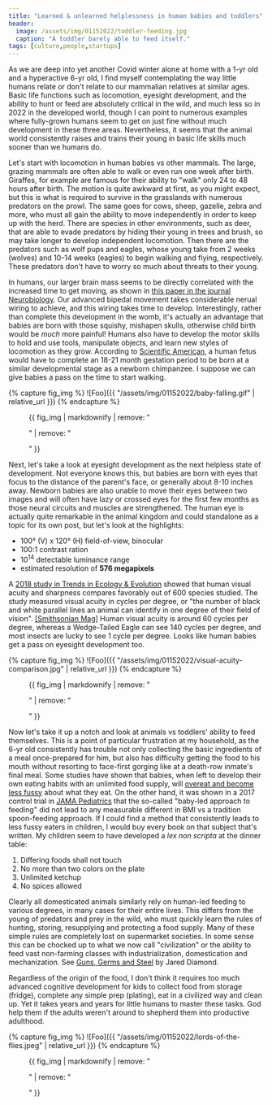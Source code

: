 ```yaml
---
title: "Learned & unlearned helplessness in human babies and toddlers"
header:
  image: /assets/img/01152022/toddler-feeding.jpg
  caption: "A toddler barely able to feed itself."
tags: [culture,people,startups]
---
```

As we are deep into yet another Covid winter alone at home with a 1-yr old and a hyperactive 6-yr old, I find myself contemplating the way little humans relate or don't relate to our mammalian relatives at similar ages. Basic life functions such as locomotion, eyesight development, and the ability to hunt or feed are absolutely critical in the wild, and much less so in 2022 in the developed world, though I can point to numerous examples where fully-grown humans seem to get on just fine without much development in these three areas. Nevertheless, it seems that the animal world consistently raises and trains their young in basic life skills much sooner than we humans do. 

Let's start with locomotion in human babies vs other mammals. The large, grazing mammals are often able to walk or even run one week after birth. Giraffes, for example are famous for their ability to "walk" only 24 to 48 hours after birth. The motion is quite awkward at first, as you might expect, but this is what is required to survive in the grasslands with numerous predators on the prowl. The same goes for cows, sheep, gazelle, zebra and more, who must all gain the ability to move independently in order to keep up with the herd. There are species in other environments, such as deer, that are able to evade predators by hiding their young in trees and brush, so may take longer to develop independent locomotion. Then there are the predators such as wolf pups and eagles, whose young take from 2 weeks (wolves) and 10-14 weeks (eagles) to begin walking and flying, respectively. These predators don't have to worry so much about threats to their young. 

In humans, our larger brain mass seems to be directly correlated with the increased time to get moving, as shown in [this paper in the journal Neurobiology](https://www.sciencedirect.com/science/article/pii/S0959438812000505). Our advanced bipedal movement takes considerable nerual wiring to achieve, and this wiring takes time to develop. Interestingly, rather than complete this development in the womb, it's actually an advantage that babies are born with those squishy, mishapen skulls, otherwise child birth would be *much* more painful! Humans also have to develop the motor skills to hold and use tools, manipulate objects, and learn new styles of locomotion as they grow. According to [Scientific American](https://blogs.scientificamerican.com/observations/why-humans-give-birth-to-helpless-babies/), a human fetus would have to complete an 18-21 month gestation period to be born at a similar developmental stage as a newborn chimpanzee. I suppose we can give babies a pass on the time to start walking. 

{% capture fig_img %}
![Foo]({{ "/assets/img/01152022/baby-falling.gif" | relative_url }})
{% endcapture %}

<figure>
  {{ fig_img | markdownify | remove: "<p>" | remove: "</p>" }}
  <figcaption></figcaption>
</figure>

Next, let's take a look at eyesight development as the next helpless state of development. Not everyone knows this, but babies are born with eyes that focus to the distance of the parent's face, or generally about 8-10 inches away. Newborn babies are also unable to move their eyes between two images and will often have lazy or crossed eyes for the first few months as those neural circuits and muscles are strengthened. The human eye is actually quite remarkable in the animal kingdom and could standalone as a topic for its own post, but let's look at the highlights:
- 100° (V) x 120° (H) field-of-view, binocular
- 100:1 contrast ration
- 10<sup>14</sup> detectable luminance range
- estimated resolution of **576 megapixels**

A [2018 study in Trends in Ecology & Evolution](https://www.cell.com/trends/ecology-evolution/abstract/S0169-5347(18)30052-1) showed that human visual acuity and sharpness compares favorably out of 600 species studied. The study measured visual acuity in cycles per degree, or "the number of black and white parallel lines an animal can identify in one degree of their field of vision". [[Smithsonian Mag]](https://www.smithsonianmag.com/smart-news/humans-see-world-100-times-more-detail-mice-fruit-flies-180969240/) Human visual acuity is around 60 cycles per degree, whereas a Wedge-Tailed Eagle can see 140 cycles per degree, and most insects are lucky to see 1 cycle per degree. Looks like human babies get a pass on eyesight development too.

{% capture fig_img %}
![Foo]({{ "/assets/img/01152022/visual-acuity-comparison.jpg" | relative_url }})
{% endcapture %}

<figure>
  {{ fig_img | markdownify | remove: "<p>" | remove: "</p>" }}
  <figcaption></figcaption>
</figure>

Now let's take it up a notch and look at animals vs toddlers' ability to feed themselves. This is a point of particular frustration at my household, as the 6-yr old consistently has trouble not only collecting the basic ingredients of a meal once-prepared for him, but also has difficulty getting the food to his mouth without resorting to face-first gorging like at a death-row inmate's final meal. Some studies have shown that babies, when left to develop their own eating habits with an unlimited food supply, will [overeat and become less fussy](https://www.nytimes.com/2018/02/26/upshot/self-feeding-babies-and-the-obesity-epidemic.html) about what they eat. On the other hand, it was shown in a 2017 control trial in [JAMA Pediatrics](https://jamanetwork.com/journals/jamapediatrics/fullarticle/2634362#_blank) that the so-called "baby-led approach to feeding" did not lead to any measurable different in BMI vs a tradition spoon-feeding approach. If I could find a method that consistently leads to less fussy eaters in children, I would buy every book on that subject that's written. My children seem to have developed a *lex non scripta* at the dinner table:

1. Differing foods shall not touch
2. No more than two colors on the plate
3. Unlimited ketchup
4. No spices allowed

Clearly all domesticated animals similarly rely on human-led feeding to various degrees, in many cases for their entire lives. This differs from the young of predators and prey in the wild, who must quickly learn the rules of hunting, storing, resupplying and protecting a food supply. Many of these simple rules are completely lost on supermarket societies. In some sense this can be chocked up to what we now call "civilization" or the ability to feed vast non-farming classes with industrialization, domestication and mechanization. See [Guns, Germs and Steel](https://www.amazon.com/Guns-Germs-Steel-Fates-Societies/dp/0393317552) by Jared Diamond.

Regardless of the origin of the food, I don't think it requires too much advanced cognitive development for kids to collect food from storage (fridge), complete any simple prep (plating), eat in a civilized way and clean up. Yet it takes years and years for little humans to master these tasks. God help them if the adults weren't around to shepherd them into productive adulthood. 

{% capture fig_img %}
![Foo]({{ "/assets/img/01152022/lords-of-the-flies.jpeg" | relative_url }})
{% endcapture %}

<figure>
  {{ fig_img | markdownify | remove: "<p>" | remove: "</p>" }}
  <figcaption></figcaption>
</figure>